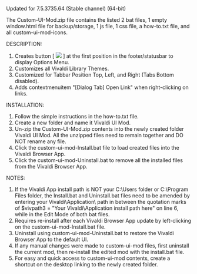 Updated for 7.5.3735.64 (Stable channel) (64-bit)

The Custom-UI-Mod.zip file contains the listed 2 bat files, 1 empty window.html file for backup/storage, 1 js file, 1 css file, a how-to.txt file, and all custom-ui-mod-icons.

DESCRIPTION:
1. Creates button [ <img src="https://github.com/srazzano/Images/blob/master/options.png"/> ] at the first position in the footer/statusbar to display Options Menu.
2. Customizes all Vivaldi Library Themes.
3. Customized for Tabbar Position Top, Left, and Right (Tabs Bottom disabled).
4. Adds contextmenuitem "[Dialog Tab] Open Link" when right-clicking on links.

INSTALLATION:
1. Follow the simple instructions in the how-to.txt file.
2. Create a new folder and name it Vivaldi UI Mod.
3. Un-zip the Custom-UI-Mod.zip contents into the newly created folder Vivaldi UI Mod. All the unzipped files need to remain together and DO NOT rename any file.
4. Click the custom-ui-mod-Install.bat file to load created files into the Vivaldi Browser App.
5. Click the custom-ui-mod-Uninstall.bat to remove all the installed files from the Vivaldi Browser App.

NOTES: 
1. If the Vivaldi App install path is NOT your C:\Users folder or C:\Program Files folder, the Install.bat and Uninstall.bat files need to be amended by entering
   your Vivaldi\Application\ path in between the quotation marks of $vivpath3 = "Your Vivaldi\Application install path here" on line 6, while in the Edit Mode of both bat files.
2. Requires re-install after each Vivaldi Browser App update by left-clicking on the custom-ui-mod-Install.bat file.
3. Uninstall using custom-ui-mod-Uninstall.bat to restore the Vivaldi Browser App to the default UI.
4. If any manual changes were made to custom-ui-mod files, first uninstall the current mod, then re-install the edited mod with the install.bat file.
5. For easy and quick access to custom-ui-mod contents, create a shortcut on the desktop linking to the newly created folder.
